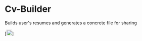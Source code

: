 # Cv-Builder
Builds user's resumes and generates a concrete file for sharing

[<img src='https://github.com/lumu-daniel/PokemonPay/blob/master/app/src/main/res/drawable/demo.webm' alt='JetPack Compose' height='18'>]
